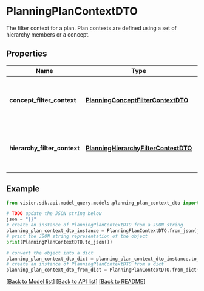 # PlanningPlanContextDTO

The filter context for a plan. Plan contexts are defined using a set of hierarchy members or a concept.

## Properties

Name | Type | Description | Notes
------------ | ------------- | ------------- | -------------
**concept_filter_context** | [**PlanningConceptFilterContextDTO**](PlanningConceptFilterContextDTO.md) | A plan context defined using a selection concept. | [optional] 
**hierarchy_filter_context** | [**PlanningHierarchyFilterContextDTO**](PlanningHierarchyFilterContextDTO.md) | A plan context defined using hierarchy members. | [optional] 

## Example

```python
from visier.sdk.api.model_query.models.planning_plan_context_dto import PlanningPlanContextDTO

# TODO update the JSON string below
json = "{}"
# create an instance of PlanningPlanContextDTO from a JSON string
planning_plan_context_dto_instance = PlanningPlanContextDTO.from_json(json)
# print the JSON string representation of the object
print(PlanningPlanContextDTO.to_json())

# convert the object into a dict
planning_plan_context_dto_dict = planning_plan_context_dto_instance.to_dict()
# create an instance of PlanningPlanContextDTO from a dict
planning_plan_context_dto_from_dict = PlanningPlanContextDTO.from_dict(planning_plan_context_dto_dict)
```
[[Back to Model list]](../README.md#documentation-for-models) [[Back to API list]](../README.md#documentation-for-api-endpoints) [[Back to README]](../README.md)


